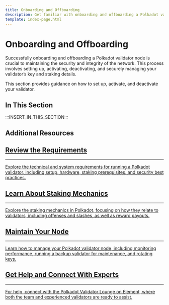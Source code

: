 ```yaml
---
title: Onboarding and Offboarding
description: Get familiar with onboarding and offboarding a Polkadot validator node, including setup, bond and key management, and activation and deactivation processes.
template: index-page.html
---
```


# Onboarding and Offboarding

Successfully onboarding and offboarding a Polkadot validator node is crucial to maintaining the security and integrity of the network. This process involves setting up, activating, deactivating, and securely managing your validator’s key and staking details.

This section provides guidance on how to set up, activate, and deactivate your validator.

## In This Section

:::INSERT_IN_THIS_SECTION:::

## Additional Resources

<div class="subsection-wrapper">
  <div class="card">
    <a href="/infrastructure/running-a-validator/requirements/" target="_blank">
      <h2 class="title">Review the Requirements</h2>
      <hr>
      <p class="description">Explore the technical and system requirements for running a Polkadot validator, including setup, hardware, staking prerequisites, and security best practices.</p>
    </a>
  </div>
  <div class="card">
    <a href="/infrastructure/staking-mechanics/rewards-payout/" target="_blank">
      <h2 class="title">Learn About Staking Mechanics</h2>
      <hr>
      <p class="description">Explore the staking mechanics in Polkadot, focusing on how they relate to validators, including offenses and slashes, as well as reward payouts.</p>
    </a>
  </div>
  <div class="card">
    <a href="/infrastructure/running-a-validator/operational-tasks/" target="_blank">
      <h2 class="title">Maintain Your Node</h2>
      <hr>
      <p class="description">Learn how to manage your Polkadot validator node, including monitoring performance, running a backup validator for maintenance, and rotating keys.</p>
    </a>
  </div>
  <div class="card">
    <a href="https://matrix.to/#/#polkadotvalidatorlounge:web3.foundation" target="_blank">
      <h2 class="title">Get Help and Connect With Experts</h2>
      <hr>
      <p class="description">For help, connect with the Polkadot Validator Lounge on Element, where both the team and experienced validators are ready to assist.</p>
    </a>
  </div>
</div>
